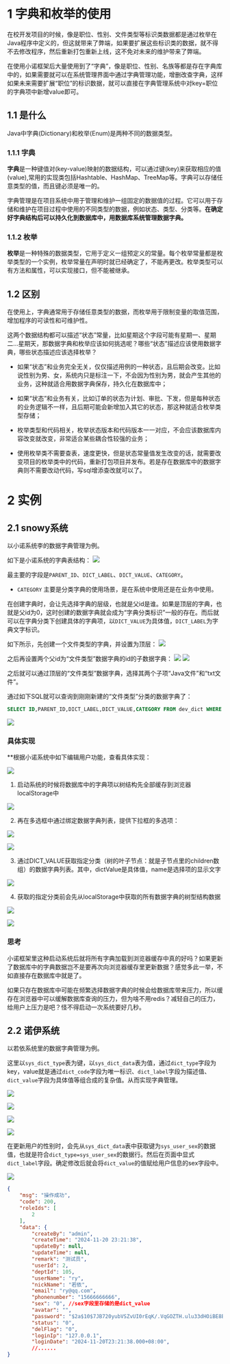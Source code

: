 # 1 字典和枚举的使用

在校开发项目的时候，像是职位、性别、文件类型等标识类数据都是通过枚举在Java程序中定义的，但这就带来了弊端，如果要扩展这些标识类的数据，就不得不去修改程序，然后重新打包重新上线，这不免对未来的维护带来了弊端。

在使用小诺框架后大量使用到了“字典”，像是职位、性别、名族等都是存在字典库中的，如果需要就可以在系统管理界面中通过字典管理功能，增删改查字典，这样如果未来需要扩展“职位”的标识数据，就可以直接在字典管理系统中对key=职位的字典项中新增value即可。

## 1.1 是什么

Java中字典(Dictionary)和枚举(Enum)是两种不同的数据类型。

### 1.1.1 字典

**字典**是一种键值对(key-value)映射的数据结构，可以通过键(key)来获取相应的值(value),常用的实现类包括Hashtable、HashMap、TreeMap等。字典可以存储任意类型的值，而且键必须是唯一的。

字典管理是在项目系统中用于管理和维护一组固定的数据值的过程。它可以用于存储和维护在项目过程中使用的不同类型的数据，例如状态、类型、分类等。**在确定好字典结构后可以持久化到数据库中，用数据库系统管理数据字典。**

### 1.1.2 枚举

**枚举**是一种特殊的数据类型，它用于定义一组预定义的常量。每个枚举常量都是枚举类型的一个实例，枚举常量在声明时就已经确定了，不能再更改。枚举类型可以有方法和属性，可以实现接口，但不能被继承。

## 1.2 区别

在使用上，字典通常用于存储任意类型的数据，而枚举用于限制变量的取值范围，增加程序的可读性和可维护性。

这两个数据结构都可以描述“状态”常量，比如星期这个字段可能有星期一、星期二...星期天，那数据字典和枚举应该如何挑选呢？哪些“状态”描述应该使用数据字典，哪些状态描述应该选择枚举？

- 如果“状态”和业务完全无关，仅仅描述用例的一种状态，且后期会改变。比如说性别为男、女，系统内只是标注一下，不会因为性别为男，就会产生其他的业务，这种就适合用数据字典保存，持久化在数据库中；
- 如果“状态”和业务有关，比如订单的状态为计划、审批、下发，但是每种状态的业务逻辑不一样，且后期可能会新增加入其它的状态，那这种就适合枚举类型存储；
- 枚举类型和代码相关，枚举状态版本和代码版本一一对应，不会应该数据库内容改变就改变，非常适合某些耦合性较强的业务；

- 使用枚举类不需要查表，速度更快，但是状态常量值发生改变的话，就需要改变项目的枚举类中的代码，重新打包项目并发布。若是存在数据库中的数据字典则不需要改动代码，写sql增添查改就可以了。

# 2 实例
## 2.1 snowy系统
以小诺系统李的数据字典管理为例。

如下是小诺系统的字典表结构：
![](./img/1734050966745.png)

最主要的字段是`PARENT_ID`、`DICT_LABEL`、`DICT_VALUE`、`CATEGORY`。
- `CATEGORY` 主要是分类字典的使用场景，是在系统中使用还是在业务中使用。

在创建字典时，会让先选择字典的层级，也就是父id是谁。如果是顶层的字典，也就是父id为0，这时创建的数据字典就会成为“字典分类标识”一般的存在。而后就可以在字典分类下创建具体的字典项，以`DICT_VALUE`为具体值，`DICT_LABEL`为字典文字标识。

如下所示，先创建一个文件类型的字典，并设置为顶层：
![](./img/1734051609926.png)

之后再设置两个父id为“文件类型”数据字典的id的子数据字典：
![](./img/1734051769761.png)
![](./img/1734051834332.png)

之后就可以通过顶层的“文件类型”数据字典，选择其两个子项“Java文件”和“txt文件”。

通过如下SQL就可以查询到刚刚新建的“文件类型”分类的数据字典了：
```sql
SELECT ID,PARENT_ID,DICT_LABEL,DICT_VALUE,CATEGORY FROM dev_dict WHERE PARENT_ID = 0;
```

![](./img/1734052330929.png)

### 具体实现

**根据小诺系统中如下编辑用户功能，查看具体实现：

![](./img/1734054486653.png)

1. 启动系统的时候将数据库中的字典项以树结构先全部缓存到浏览器localStorage中

![](./img/1734053437586.png)

2. 再在多选框中通过绑定数据字典列表，提供下拉框的多选项：

![](./img/1734054285460.png)

![](./img/1734054319833.png)

3. 通过DICT_VALUE获取指定分类（树的叶子节点：就是子节点里的children数组）的数据字典列表。其中，dictValue是具体值，name是选择项的显示文字

![](./img/1734053916468.png)

4. 获取的指定分类前会先从localStorage中获取的所有数据字典的树型结构数据

![](./img/1734053804739.png)

![](./img/1734054897323.png)
### 思考

小诺框架里这种启动系统后就将所有字典加载到浏览器缓存中真的好吗？如果更新了数据库中的字典数据岂不是要再次向浏览器缓存里更新数据？感觉多此一举，不如直接存在数据库中就是了。

如果只存在数据库中可能在频繁选择数据字典的时候会给数据库带来压力，所以缓存在浏览器中可以缓解数据库查询的压力，但为啥不用redis？减轻自己的压力，给用户上压力是吧？怪不得启动一次系统要好几秒。
## 2.2 诺伊系统

以若依系统里的数据字典管理为例。

这里以`sys_dict_type`表为键，以`sys_dict_data`表为值，通过`dict_type`字段为key，value就是通过`dict_code`字段为唯一标识、`dict_label`字段为描述值、`dict_value`字段为具体值等组合成的复杂值。从而实现字典管理。

![](./img/1732441371560.png)

![](./img/1732441490736.png)


![](./img/1732441293622.png)

![](./img/1732441463349.png)

在更新用户的性别时，会先从`sys_dict_data`表中获取键为`sys_user_sex`的数据值，也就是符合`dict_type=sys_user_sex`的数据行。然后在页面中显式`dict_label`字段。确定修改后就会将`dict_value`的值赋给用户信息的sex字段中。

![](./img/1732443558353.png)

```json
{
    "msg": "操作成功",
    "code": 200,
    "roleIds": [
        2
    ],
    "data": {
        "createBy": "admin",
        "createTime": "2024-11-20 23:21:38",
        "updateBy": null,
        "updateTime": null,
        "remark": "测试员",
        "userId": 2,
        "deptId": 105,
        "userName": "ry",
        "nickName": "若依",
        "email": "ry@qq.com",
        "phonenumber": "15666666666",
        "sex": "0",	//sex字段里存储的是dict_value
        "avatar": "",
        "password": "$2a$10$7JB720yubVSZvUI0rEqK/.VqGOZTH.ulu33dHOiBE8ByOhJIrdAu2",
        "status": "0",
        "delFlag": "0",
        "loginIp": "127.0.0.1",
        "loginDate": "2024-11-20T23:21:38.000+08:00",
        //......
}
```

